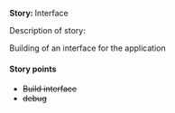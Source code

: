 <strong>Story: </strong>Interface

Description of story:
<p>
  Building of an interface for the application
</p>

<h4>Story points </h4>
<ul>
  <s><li>Build interface</li><s>
  <s><li>debug</li><s>
</ul>
